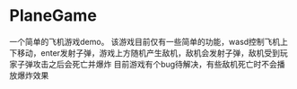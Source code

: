 # PlaneGame
一个简单的飞机游戏demo。
该游戏目前仅有一些简单的功能，wasd控制飞机上下移动，enter发射子弹，游戏上方随机产生敌机，敌机会发射子弹，敌机受到玩家子弹攻击之后会死亡并爆炸
目前游戏有个bug待解决，有些敌机死亡时不会播放爆炸效果
